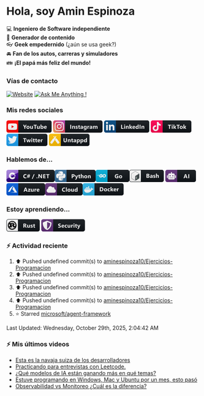 # Hola, soy Amin Espinoza

:computer: **Ingeniero de Software independiente**  
:pencil: **Generador de contenido**  
:eyeglasses: **Geek empedernido** (¿aún se usa geek?)  
:oncoming_automobile: **Fan de los autos, carreras y simuladores**  
:family: **¡El papá más feliz del mundo!**

### Vías de contacto

[![Website](https://img.shields.io/badge/aminespinoza.com-up-green?style=for-the-badge)][website]
[![Ask Me Anything !](https://img.shields.io/badge/Ask%20me-anything-1abc9c.svg?style=for-the-badge)](https://calendly.com/aminespinoza/consultoria)

### Mis redes sociales
[<img src="./assets/social/youtube.png"/>][youtube]
[<img src="./assets/social/instagram.png"/>][instagram]
[<img src="./assets/social/linkedin.png"/>][linkedin]
[<img src="./assets/social/tiktok.png"/>][linkedin]
[<img src="./assets/social/twitter.png"/>][twitter]
[<img src="./assets/social/untappd.png"/>][untappd]

### Hablemos de...
<img src="./assets/tech/csharp_dotnet.png"/><img src="./assets/tech/python.png"/><img src="./assets/tech/go.png"/><img src="./assets/tech/bash.png"/>
<img src="./assets/tech/ai.png"/><img src="./assets/tech/azure.png"/><img src="./assets/tech/cloud.png"/><img src="./assets/tech/docker.png"/>

### Estoy aprendiendo...
<img src="./assets/tech/rust.png"/> <img src="./assets/tech/security.png"/>


### :zap: Actividad reciente
<!--RECENT_ACTIVITY:start-->
1. ⬆️ Pushed undefined commit(s) to [aminespinoza10/Ejercicios-Programacion](https://github.com/aminespinoza10/Ejercicios-Programacion)<br>
2. ⬆️ Pushed undefined commit(s) to [aminespinoza10/Ejercicios-Programacion](https://github.com/aminespinoza10/Ejercicios-Programacion)<br>
3. ⬆️ Pushed undefined commit(s) to [aminespinoza10/Ejercicios-Programacion](https://github.com/aminespinoza10/Ejercicios-Programacion)<br>
4. ⬆️ Pushed undefined commit(s) to [aminespinoza10/Ejercicios-Programacion](https://github.com/aminespinoza10/Ejercicios-Programacion)<br>
5. ⭐ Starred [microsoft/agent-framework](https://github.com/microsoft/agent-framework)<br>
<!--RECENT_ACTIVITY:end-->
<!--RECENT_ACTIVITY:last_update-->
Last Updated: Wednesday, October 29th, 2025, 2:04:42 AM
<!--RECENT_ACTIVITY:last_update_end-->

### :zap: Mis últimos videos
<!-- YOUTUBE:START -->
- [Esta es la navaja suiza de los desarrolladores](https://www.youtube.com/shorts/cDv6UxOs-w8)
- [Practicando para entrevistas con Leetcode.](https://www.youtube.com/watch?v=BhBo1ICFmW4)
- [¿Qué modelos de IA están ganando más en qué temas?](https://www.youtube.com/shorts/ZnBJbDR6pfk)
- [Estuve programando en Windows, Mac y Ubuntu por un mes, esto pasó](https://www.youtube.com/watch?v=N0ptcaEG1pg)
- [Observabilidad vs Monitoreo ¿Cuál es la diferencia?](https://www.youtube.com/shorts/udACxdsToQY)
<!-- YOUTUBE:END -->


[website]: https://aminespinoza.com/
[twitter]: https://twitter.com/aminespinoza
[youtube]: https://www.youtube.com/c/AminEspinoza
[linkedin]: https://www.linkedin.com/in/amin-espinoza-71b24661/
[instagram]: https://www.instagram.com/aminespinoza10/
[untappd]: https://untappd.com/user/aminespinoza
